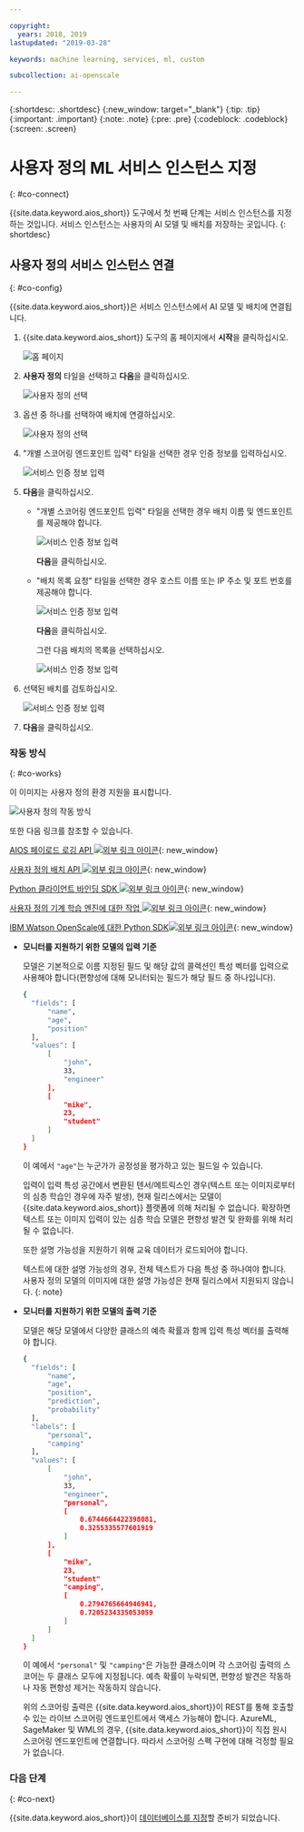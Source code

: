 ```yaml
---

copyright:
  years: 2018, 2019
lastupdated: "2019-03-28"

keywords: machine learning, services, ml, custom 

subcollection: ai-openscale

---
```


{:shortdesc: .shortdesc}
{:new_window: target="_blank"}
{:tip: .tip}
{:important: .important}
{:note: .note}
{:pre: .pre}
{:codeblock: .codeblock}
{:screen: .screen}

# 사용자 정의 ML 서비스 인스턴스 지정
{: #co-connect}

{{site.data.keyword.aios_short}} 도구에서 첫 번째 단계는 서비스 인스턴스를 지정하는 것입니다. 서비스 인스턴스는 사용자의 AI 모델 및 배치를 저장하는 곳입니다.
{: shortdesc}

## 사용자 정의 서비스 인스턴스 연결
{: #co-config}

{{site.data.keyword.aios_short}}은 서비스 인스턴스에서 AI 모델 및 배치에 연결됩니다.

1.  {{site.data.keyword.aios_short}} 도구의 홈 페이지에서 **시작**을 클릭하십시오.

    ![홈 페이지](images/gs-config-start.png)

2.  **사용자 정의** 타일을 선택하고 **다음**을 클릭하십시오.

    ![사용자 정의 선택](images/connect-custom.png)

3.  옵션 중 하나를 선택하여 배치에 연결하십시오.

    ![사용자 정의 선택](images/connect-custom-deploy.png)

4.  "개별 스코어링 엔드포인트 입력" 타일을 선택한 경우 인증 정보를 입력하십시오.

    ![서비스 인증 정보 입력](images/connect-custom-cred.png)

5.  **다음**을 클릭하십시오.

    - "개별 스코어링 엔드포인트 입력" 타일을 선택한 경우 배치 이름 및 엔드포인트를 제공해야 합니다.

      ![서비스 인증 정보 입력](images/connect-custom-endpoint.png)

      **다음**을 클릭하십시오.

    - "배치 목록 요청" 타일을 선택한 경우 호스트 이름 또는 IP 주소 및 포트 번호를 제공해야 합니다.

      ![서비스 인증 정보 입력](images/connect-custom-apiendpoint.png)

      **다음**을 클릭하십시오.

      그런 다음 배치의 목록을 선택하십시오.

      ![서비스 인증 정보 입력](images/connect-custom-apiendpoint2.png)

6.  선택된 배치를 검토하십시오.

    ![서비스 인증 정보 입력](images/connect-custom-deploy2.png)

7.  **다음**을 클릭하십시오.

### 작동 방식
{: #co-works}

이 이미지는 사용자 정의 환경 지원을 표시합니다.

![사용자 정의 작동 방식](images/custom-how-works.png)

또한 다음 링크를 참조할 수 있습니다.

[AIOS 페이로드 로깅 API ![외부 링크 아이콘](../../icons/launch-glyph.svg "외부 링크 아이콘")](https://{DomainName}/apidocs/ai-openscale#publish-scoring-payload){: new_window}

[사용자 정의 배치 API ![외부 링크 아이콘](../../icons/launch-glyph.svg "외부 링크 아이콘")](https://aiopenscale-custom-deployement-spec.mybluemix.net/){: new_window}

[Python 클라이언트 바인딩 SDK ![외부 링크 아이콘](../../icons/launch-glyph.svg "외부 링크 아이콘")](http://ai-openscale-python-client.mybluemix.net/#bindings){: new_window}

[사용자 정의 기계 학습 엔진에 대한 작업 ![외부 링크 아이콘](../../icons/launch-glyph.svg "외부 링크 아이콘")](https://github.com/pmservice/ai-openscale-tutorials/blob/master/notebooks/AI%20OpenScale%20and%20Custom%20ML%20Engine.ipynb){: new_window}

[IBM Watson OpenScale에 대한 Python SDK![외부 링크 아이콘](../../icons/launch-glyph.svg "외부 링크 아이콘")](https://pypi.org/project/ibm-ai-openscale/){: new_window}

- **모니터를 지원하기 위한 모델의 입력 기준**

  모델은 기본적으로 이름 지정된 필드 및 해당 값의 콜렉션인 특성 벡터를 입력으로 사용해야 합니다(편향성에 대해 모니터되는 필드가 해당 필드 중 하나입니다).

  ```bash
  {
    "fields": [
        "name",
        "age",
        "position"
    ],
    "values": [
        [
            "john",
            33,
            "engineer"
        ],
        [
            "mike",
            23,
            "student"
        ]
    ]
  }
  ```

  이 예에서 `"age"`는 누군가가 공정성을 평가하고 있는 필드일 수 있습니다.

  입력이 입력 특성 공간에서 변환된 텐서/메트릭스인 경우(텍스트 또는 이미지로부터의 심층 학습인 경우에 자주 발생), 현재 릴리스에서는 모델이 {{site.data.keyword.aios_short}} 플랫폼에 의해 처리될 수 없습니다. 확장하면 텍스트 또는 이미지 입력이 있는 심층 학습 모델은 편향성 발견 및 완화를 위해 처리될 수 없습니다.

  또한 설명 가능성을 지원하기 위해 교육 데이터가 로드되어야 합니다.

  텍스트에 대한 설명 가능성의 경우, 전체 텍스트가 다음 특성 중 하나여야 합니다. 사용자 정의 모델의 이미지에 대한 설명 가능성은 현재 릴리스에서 지원되지 않습니다.
  {: note}

- **모니터를 지원하기 위한 모델의 출력 기준**

  모델은 해당 모델에서 다양한 클래스의 예측 확률과 함께 입력 특성 벡터를 출력해야 합니다.

  ```bash
  {
    "fields": [
        "name",
        "age",
        "position",
        "prediction",
        "probability"
    ],
    "labels": [
        "personal",
        "camping"
    ],
    "values": [
        [
            "john",
            33,
            "engineer",
            "personal",
            [
                0.6744664422398081,
                0.3255335577601919
            ]
        ],
        [
            "mike",
            23,
            "student"
            "camping",
            [
                0.2794765664946941,
                0.7205234335053059
            ]
        ]
    ]
  }
  ```

  이 예에서 `"personal"` 및 `"camping"`은 가능한 클래스이며 각 스코어링 출력의 스코어는 두 클래스 모두에 지정됩니다. 예측 확률이 누락되면, 편향성 발견은 작동하나 자동 편향성 제거는 작동하지 않습니다.

  위의 스코어링 출력은 {{site.data.keyword.aios_short}}이 REST를 통해 호출할 수 있는 라이브 스코어링 엔드포인트에서 액세스 가능해야 합니다. AzureML, SageMaker 및 WML의 경우, {{site.data.keyword.aios_short}}이 직접 원시 스코어링 엔드포인트에 연결합니다. 따라서 스코어링 스펙 구현에 대해 걱정할 필요가 없습니다.

### 다음 단계
{: #co-next}

{{site.data.keyword.aios_short}}이 [데이터베이스를 지정](/docs/services/ai-openscale?topic=ai-openscale-connect-db)할 준비가 되었습니다.
